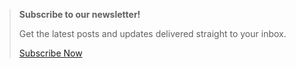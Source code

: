> **Subscribe to our newsletter!**
>
> Get the latest posts and updates delivered straight to your inbox.
>
> [Subscribe Now](/subscribe)
